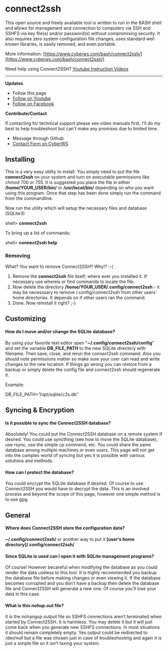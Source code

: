 # connect2ssh

This open source and freely available tool is written to run in the BASH shell and allows for management and connection to computers via SSH and SSHFS via key file(s) and/or password(s) without compromising security. It also requires zero system configuration file changes, uses standard well known libraries, is easily removed, and even portable.

More information: [https://www.cyberws.com/bash/connect2ssh/](https://www.cyberws.com/bash/connect2ssh/)

Need help using Connect2SSH? [Youtube Instruction Videos](https://www.youtube.com/channel/UCeQtI9fcAapQkiHph42NjWA)

----

**Updates**

* Follow this page
* [Follow on Youtube](https://www.youtube.com/channel/UCeQtI9fcAapQkiHph42NjWA)
* [Follow on Facebook](https://www.facebook.com/cyberwscom/)

**Contribute/Contact**

If contacting for technical support please see video manuals first.  I'll do my best to help troubleshoot but can't make any promises due to limited time.

* Message through Github
* [Contact Form on CyberWS](https://www.cyberws.com/contact-us/)

## Installing

This is a very easy utility to install.  You simply need to put the file **connect2ssh** on your system and turn on executable permissions like chmod 700 or 755.  It is suggested you place the file in either **/home/YOUR_USER/bin/** or **/usr/local/bin/** depending on who you want using this program.  Once that step has been done simply run the command from the commandline.

Now run the utility which will setup the necessary files and database (SQLite3)

shell> **connect2ssh**

To bring up a list of commands:

shell> **connect2ssh help**

### Removing

What? You want to remove Connect2SSH? Why!? :-(

1) Remove the **connect2ssh** file itself; where ever you installed it.  If necessary use whereis or find commands to locate the file.
2) Now delete the directory **/home/YOUR_USER/.config/connect2ssh** - it may be necesssary to remove /.config/connect2ssh from other users' home directories.  It depends on if other users ran the command.
3) Done.  Now reinstall it right? ;-)

## Customizing

#### How do I move and/or change the SQLite database?

By using your favorite text editor open "**~/.config/connect2ssh/config**” and set the variable **DB_FILE_PATH** to the new SQLite directory with filename.  Then save, close, and rerun the connect2ssh command.  Also you should note permissions matter so make sure your user can read and write changes to the new location. If things go wrong you can restore from a backup or simply delete the config file and connect2ssh should regenerate it.

Example:

DB_FILE_PATH=”/opt/sqlite/c2s.db” 

## Syncing & Encryption

#### Is it possible to sync the Connect2SSH database?

Absolutely!  You could put the Connect2SSH database on a remote system if desired.  You could use syncthing (see how to move the SQLite database), use rsync, use the simple cp command, etc.  You could share the same database among multiple machines or even users.  This page will not get into the complex world of syncing but yes it is possible with various solutions and methods.

#### How can I protect the database?

You could encrypt the SQLite database if desired.  Of course to use Connect2SSH you would have to decrypt the data.  This is an involved process and beyond the scope of this page, however one simple method is to use gpg.

## General

#### Where does Connect2SSH store the configuration data?

**~/.config/connect2ssh/** or another way to put it **[user’s home directory]/.config/connect2ssh/**

#### Since SQLite is used can I open it with SQLite management programs?

Of course!  However becareful when modifying the database as you could render the data useless to this tool.  It is highly recommended you backup the database file before making changes or even viewing it.  If the database becomes corrupted and you don’t have a backup then delete the database file and Connect2SSH will generate a new one.  Of course you’ll lose your data in this case.

#### What is this nohup.out file?

It is the nohangup output file so SSHFS connections aren’t terminated when started by Connect2SSH.  It is harmless.  You may delete it but it will just come back when you generate new SSHFS connections.  In most situations it should remain completely empty.  Yes output could be redirected to /dev/null but a file was chosen just in case of troubleshooting and again it is just a simple file so it isn’t taxing your system.


